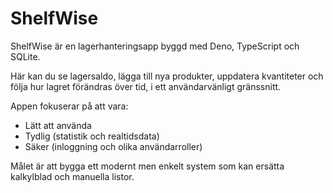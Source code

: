 # ShelfWise

ShelfWise är en lagerhanteringsapp byggd med Deno, TypeScript och SQLite. 

Här kan du se lagersaldo, lägga till nya produkter, uppdatera kvantiteter och följa hur lagret förändras över tid, i ett användarvänligt gränssnitt. 

Appen fokuserar på att vara: 
- Lätt att använda
- Tydlig (statistik och realtidsdata)
- Säker (inloggning och olika användarroller)

Målet är att bygga ett modernt men enkelt system som kan ersätta kalkylblad och manuella listor.